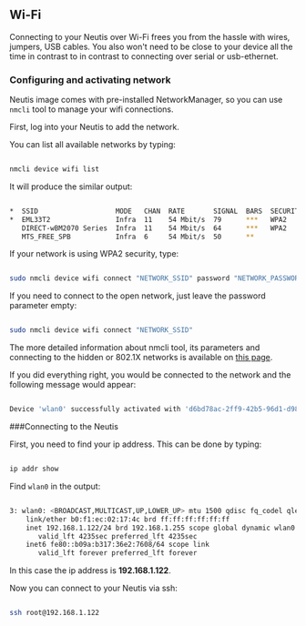 ## Wi-Fi

Connecting to your Neutis over Wi-Fi frees you from the hassle with wires,
jumpers, USB cables. You also won't need to be close to your device all the
time in contrast to in contrast to connecting over serial or usb-ethernet.

### Configuring and activating network

Neutis image comes with pre-installed NetworkManager, so you can use
```nmcli``` tool to manage your wifi connections.

First, log into your Neutis to add the network.

You can list all available networks by typing:

```bash

nmcli device wifi list

```

It will produce the similar output:

```bash

*  SSID                   MODE   CHAN  RATE       SIGNAL  BARS  SECURITY
*  EML33T2                Infra  11    54 Mbit/s  79      ***   WPA2
   DIRECT-wBM2070 Series  Infra  11    54 Mbit/s  64      ***   WPA2
   MTS_FREE_SPB           Infra  6     54 Mbit/s  50      **

```

If your network is using WPA2 security, type:

```bash

sudo nmcli device wifi connect "NETWORK_SSID" password "NETWORK_PASSWORD"

```

If you need to connect to the open network, just leave the password parameter empty:

```bash

sudo nmcli device wifi connect "NETWORK_SSID"

```

The more detailed information about nmcli tool, its parameters and connecting to the hidden or
802.1X networks is available on [this page](https://developer.gnome.org/NetworkManager/stable/nmcli.html).

If you did everything right, you would be connected to the network and the following message would appear:

```bash

Device 'wlan0' successfully activated with 'd6bd78ac-2ff9-42b5-96d1-d984fb4ee852'

```



###Connecting to the Neutis

First, you need to find your ip address. This can be done by typing:

```bash

ip addr show

```

Find ```wlan0``` in the output:

```bash

3: wlan0: <BROADCAST,MULTICAST,UP,LOWER_UP> mtu 1500 qdisc fq_codel qlen 1000
    link/ether b0:f1:ec:02:17:4c brd ff:ff:ff:ff:ff:ff
    inet 192.168.1.122/24 brd 192.168.1.255 scope global dynamic wlan0
       valid_lft 4235sec preferred_lft 4235sec
    inet6 fe80::b09a:b317:36e2:7608/64 scope link
       valid_lft forever preferred_lft forever

```

In this case the ip address is **192.168.1.122**.

Now you can connect to your Neutis via ssh:

```bash

ssh root@192.168.1.122

```
